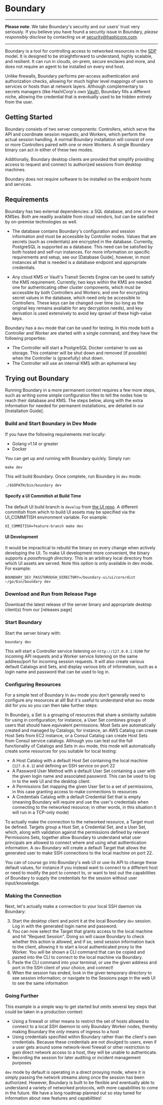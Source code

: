 # Boundary

----

**Please note**: We take Boundary's security and our users' trust very
seriously. If you believe you have found a security issue in Boundary,
_please responsibly disclose_ by contacting us at
[security@hashicorp.com](mailto:security@hashicorp.com).

----

Boundary is a tool for controlling access to networked resources in the
[SDP](https://en.wikipedia.org/wiki/Software_Defined_Perimeter) model. It is
designed to be straightforward to understand, highly scalable, and resilient.
It can run in clouds, on-prem, secure enclaves and more, and does not require
an agent to be installed on every end host.

Unlike firewalls, Boundary performs per-access authentication and
authorization checks, allowing for much higher level mappings of users to
services or hosts than at network layers. Although complementary to secrets
managers (like HashiCorp's own [Vault](https://www.vaultproject.io/)),
Boundary fills a different niche, allowing the credential that is eventually
used to be hidden entirely from the user.

Getting Started
-------------------------------

Boundary consists of two server components: Controllers, which serve the API
and coordinate session requests; and Workers, which perform the actual session
handling. A normal Boundary installation will consist of one or more
Controllers paired with one or more Workers. A single Boundary binary can act
in either of these two modes.

Additionally, Boundary desktop clients are provided that simplify providing
access to request and connect to authorized sessions from desktop machines.

Boundary does _not_ require software to be installed on the endpoint hosts
and services.

## Requirements

Boundary has two external dependencies: a SQL database, and one or more
KMSes.  Both are readily available from cloud vendors, but can be satisfied by
on-premise technologies as well.

* The database contains Boundary's configuration and session information and
  must be accessible by Controller nodes. Values that are secrets (such as
  credentials) are encrypted in the database. Currently, PostgreSQL is
  supported as a database. This need can be satisfied by both hosted and
  self-run instances. For more information on specific requirements and setup,
  see our [Database Guide], however, in most instances all that is needed is a
  database endpoint and appropriate credentials.

* Any cloud KMS or Vault's Transit Secrets Engine can be used to satisfy the
  KMS requirement. Currently, two keys within the KMS are needed: one for
  authenticating other cluster components, which must be accessible by both
  Controllers and Workers; and one for encrypting secret values in the
  database, which need only be accessible to Controllers. These keys can be
  changed over time (so long as the original key remains available for any
  decryption needs), and key derivation is used extensively to avoid key sprawl
  of these high-value keys.

Boundary has a `dev` mode that can be used for testing. In this mode both a
Controller and Worker are started with a single command, and they have the
following properties:

* The Controller will start a PostgreSQL Docker container to use as storage.
  This container will be shut down and removed (if possible) when the
  Controller is (gracefully) shut down.
* The Controller will use an internal KMS with an ephemeral key

## Trying out Boundary
Running Boundary in a more permanent context requires a few more steps, such
as writing some simple configuration files to tell the nodes how to reach their
database and KMS. The steps below, along with the extra information for needed
for permanent installations, are detailed in our [Installation Guide].

### Build and Start Boundary in Dev Mode

If you have the following requirements met locally:
- Golang v1.14 or greater
- Docker

You can get up and running with Boundary quickly. Simply run:

  ```make dev```

This will build Boundary. Once complete, run Boundary in `dev` mode:

  ```./$GOPATH/bin/boundary dev```

#### Specify a UI Commitish at Build Time

The default UI build branch is `develop` from [the UI
repo](https://github.com/hashicorp/boundary-ui). A different commitish from
which to build UI assets may be specified via the UI_COMMITISH environment
variable. For example:

  ```UI_COMMITISH=feature-branch make dev```

#### UI Development

It would be impractical to rebuild the binary on every change when actively
developing the UI.  To make UI development more convenient, the binary
supports a _passthrough directory_.  This is an arbitrary local
directory from which UI assets are served.  Note this option is only available
in dev mode.  For example:

  ```BOUNDARY_DEV_PASSTHROUGH_DIRECTORY=/boundary-ui/ui/core/dist ~/go/bin/boundary dev```

### Download and Run from Release Page

Download the latest release of the server binary and appropriate desktop
client(s) from our [releases page]

### Start Boundary

Start the server binary with:

  ```boundary dev```

This will start a Controller service listening on `http://127.0.0.1:9200` for
incoming API requests and a Worker service listening on the same address/port for
incoming session requests. It will also create various default Catalogs and Sets,
and display various bits of information, such as a login name and password that can
be used to log in.

### Configuring Resources

For a simple test of Boundary in `dev` mode you don't generally need to
configure any resources at all! But it's useful to understand what `dev` mode
did for you so you can then take further steps:

In Boundary, a Set is a grouping of resources that share a similarity
suitable for using in configuration; for instance, a User Set combines groups
of users that should have equivalent permissions. Most Sets are automatically
created and managed by Catalogs; for instance, an AWS Catalog can create Host
Sets from EC2 instance, or a Consul Catalog can create Host Sets from Consul
service catalogs. Although you can test out the full functionality of Catalogs
and Sets in `dev` mode, this mode will automatically create some resources for
you suitable for local testing:

* A Host Catalog with a default Host Set containing the local machine
  (`127.0.0.1`) and defining an SSH service on port 22
* A Password User Method with a default User Set containing a user with the
  given login name and associated password. This can be used to log in to the
  web UI and the desktop client.
* A Permissions Set mapping the given User Set to a set of permissions, in this
  case granting access to make connections to resources
* A Credentials Catalog with a default Credential Set that is empty (meaning
  Boundary will require and use the user's credentials when connecting to the
  networked resource; in other words, in this situation it will run in a
  TCP-only mode)

To actually make the connection to the networked resource, a Target must be
defined. Targets group a Host Set, a Credential Set, and a User Set, which,
along with validation against the permissions defined by relevant Permissions
Sets, together allow Boundary to understand what user principals are allowed
to connect where and using what authentication information. A `dev` Boundary
will create a default Target that allows the generated user to make SSH
connections to the local machine on port 22.

You can of course go into Boundary's web UI or use its API to change these
default values, for instance if you instead want to connect to a different host
or need to modify the port to connect to, or want to test out the capabilities
of Boundary to supply the credentials for the session without user
input/knowledge.

### Making the Connection

Next, let's actually make a connection to your local SSH daemon via Boundary:

3. Start the desktop client and point it at the local Boundary `dev` session.
   Log in with the generated login name and password.
4. You can now select the Target that grants access to the local machine and
   hit "Request Session". Doing so will cause Boundary to check whether this
   action is allowed, and if so, send session information back to the client,
   allowing it to start a local authenticated proxy to the Worker. You will be
   shown a CLI command that can be copied and pasted into the CLI to connect to
   the local machine via Boundary.
5. Paste the CLI command into your terminal, or use the given address and port
   in the SSH client of your choice, and connect!
6. When the session has ended, look in the given temporary directory to see
   session information; or navigate to the Sessions page in the web UI to see
   the same information

### Going Further

This example is a simple way to get started but omits several key steps that
could be taken in a production context:

* Using a firewall or other means to restrict the set of hosts allowed to
  connect to a local SSH daemon to only Boundary Worker nodes, thereby making
  Boundary the _only_ means of ingress to a host
* Using credentials specified within Boundary rather than the client's own
  credentials. Because these credentials are not divulged to users, even if a
  user gets around some network-level firewall or other restriction to gain
  direct network access to a host, they will be unable to authenticate.
* Recording the session for later auditing or incident management purposes

`dev` mode by default is operating in a direct proxying mode, where it is
simply passing the network streams along once the session has been authorized.
However, Boundary is built to be flexible and eventually able to understand a
variety of networked protocols, with more capabilities to come in the future.
We have a long roadmap planned out so stay tuned for information about new
features and capabilities!
